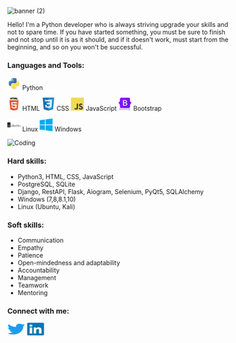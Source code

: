 ![banner (2)](https://user-images.githubusercontent.com/11966417/184629570-59e816fe-b86b-437d-956f-f22a550b1630.png)

Hello! I'm a Python developer who is always striving upgrade your skills and not to spare time. If you have started something, you must
be sure to finish and not stop until it is as it should, and if it doesn't work, must start from the beginning, and so on you won't be successful.

<h3 align="left">Languages and Tools:</h3>

<img src="https://github.com/devicons/devicon/blob/master/icons/python/python-original.svg" alt="python" width="30" height="30"/> Python 

<img src="https://github.com/devicons/devicon/blob/master/icons/html5/html5-original-wordmark.svg" alt="html" width="30" height="30"/> HTML
<img src="https://github.com/devicons/devicon/blob/master/icons/css3/css3-original.svg" alt="html" width="30" height="30"/> CSS 
<img src="https://github.com/devicons/devicon/blob/master/icons/javascript/javascript-original.svg" alt="html" width="30" height="30"/> JavaScript 
<img src="https://github.com/devicons/devicon/blob/master/icons/bootstrap/bootstrap-original-wordmark.svg" alt="html" width="30" height="30"/> Bootstrap

<img src="https://github.com/devicons/devicon/blob/master/icons/ubuntu/ubuntu-plain-wordmark.svg" alt="html" width="30" height="30"/> Linux <img src="https://github.com/devicons/devicon/blob/master/icons/windows8/windows8-original.svg" alt="html" width="30" height="30"/> Windows 

<img alt="Coding" width="400" src="https://user-images.githubusercontent.com/11966417/184622164-e2a65ae4-345e-477b-9b5d-32aa59ce09cc.gif">
<h3 align="left">Hard skills:</h3>

- Python3, HTML, CSS, JavaScript
- PostgreSQL, SQLite
- Django, RestAPI, Flask, Aiogram, Selenium, PyQt5, SQLAlchemy
- Windows (7,8,8.1,10)
- Linux (Ubuntu, Kali)

<h3 align="left">Soft skills:</h3>

- Communication
- Empathy
- Patience
- Open-mindedness and adaptability
- Accountability
- Management
- Teamwork 
- Mentoring

<h3 align="left">Connect with me:</h3>
<p align="left">
<a href="https://twitter.com/vydi_v" target="blank"><img align="center" src="https://github.com/devicons/devicon/blob/master/icons/twitter/twitter-original.svg" alt="" height="30" width="40" /></a>
<a href="https://www.linkedin.com/in/diana-p-a649691b5/" target="blank"><img align="center" src="https://github.com/devicons/devicon/blob/master/icons/linkedin/linkedin-original.svg" alt="" height="30" width="40" /></a>
</p>

<!--
**Vydi/Vydi** is a ✨ _special_ ✨ repository because its `README.md` (this file) appears on your GitHub profile.

Here are some ideas to get you started:

- 🔭 I’m currently working on ...
- 🌱 I’m currently learning ...
- 👯 I’m looking to collaborate on ...
- 🤔 I’m looking for help with ...
- 💬 Ask me about ...
- 📫 How to reach me: ...
- 😄 Pronouns: ...
- ⚡ Fun fact: ...
-->
